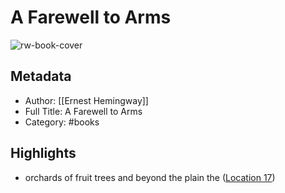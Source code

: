 # A Farewell to Arms

![rw-book-cover](https://images-na.ssl-images-amazon.com/images/I/51ZTjjN6N6L._SL200_.jpg)

## Metadata
- Author: [[Ernest Hemingway]]
- Full Title: A Farewell to Arms
- Category: #books

## Highlights
- orchards of fruit trees and beyond the plain the ([Location 17](https://readwise.io/to_kindle?action=open&asin=B000FC0OB8&location=17))
